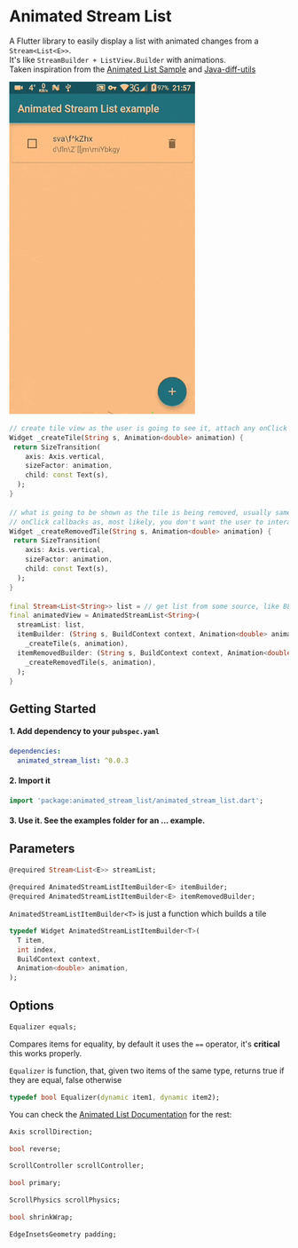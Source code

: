 

  
# Animated Stream List    
 A Flutter library to easily display a list with animated changes from a ```Stream<List<E>>```.    
It's like ```StreamBuilder + ListView.Builder``` with animations.    
Taken inspiration from the [Animated List Sample](https://flutter.dev/docs/catalog/samples/animated-list) and [Java-diff-utils](https://github.com/KengoTODA/java-diff-utils) 

![](demo.gif)

```dart 
// create tile view as the user is going to see it, attach any onClick callbacks etc. 
Widget _createTile(String s, Animation<double> animation) {    
 return SizeTransition(      
    axis: Axis.vertical,      
    sizeFactor: animation,      
    child: const Text(s),    
  ); 
}

// what is going to be shown as the tile is being removed, usually same as above but without any 
// onClick callbacks as, most likely, you don't want the user to interact with a removed view 
Widget _createRemovedTile(String s, Animation<double> animation) {    
 return SizeTransition(      
    axis: Axis.vertical,      
    sizeFactor: animation,      
    child: const Text(s),    
  ); 
}

final Stream<List<String>> list = // get list from some source, like BLOC  
final animatedView = AnimatedStreamList<String>(      
  streamList: list,      
  itemBuilder: (String s, BuildContext context, Animation<double> animation) =>      
    _createTile(s, animation),      
  itemRemovedBuilder: (String s, BuildContext context, Animation<double> animation) =>  
    _createRemovedTile(s, animation), 
  ); 
} 
 ```    
 
 ## Getting Started   
 

#### 1. Add dependency to your  `pubspec.yaml`

```yaml
dependencies:
  animated_stream_list: ^0.0.3
```
#### 2. Import it

```dart
import 'package:animated_stream_list/animated_stream_list.dart';
```

#### 3. Use it. See the examples folder for an ... example.
  
## Parameters
   
```dart 
@required Stream<List<E>> streamList;  
```

```dart 
@required AnimatedStreamListItemBuilder<E> itemBuilder; 
@required AnimatedStreamListItemBuilder<E> itemRemovedBuilder; 
```   

`AnimatedStreamListItemBuilder<T>` is just a function which builds a tile    
  
```dart 
typedef Widget AnimatedStreamListItemBuilder<T>(
  T item,
  int index,
  BuildContext context,
  Animation<double> animation,
); 
```   

## Options  
  
```dart 
Equalizer equals; 
```   

Compares items for equality, by default it uses the `==` operator, it's **critical** this works properly.    
    
`Equalizer` is function, that, given two items of the same type, returns true if they are equal, false otherwise  
    
```dart 
typedef bool Equalizer(dynamic item1, dynamic item2); 
```    

 You can check the [Animated List Documentation](https://docs.flutter.io/flutter/widgets/AnimatedList-class.html) for the rest:    
  
```dart 
Axis scrollDirection; 
```
```dart
bool reverse; 
```
```dart
ScrollController scrollController; 
```
```dart
bool primary; 
```
```dart
ScrollPhysics scrollPhysics; 
```
```dart
bool shrinkWrap; 
```
```dart
EdgeInsetsGeometry padding; 
```
